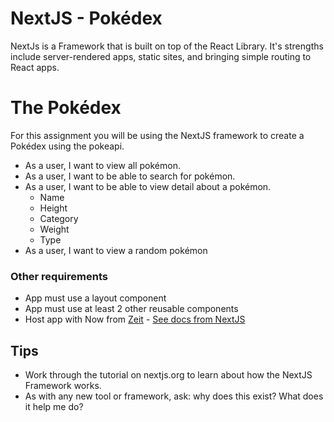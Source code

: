 # NextJS - Pokédex

NextJs is a Framework that is built on top of the React Library. It's strengths include server-rendered apps, static sites, and bringing simple routing to React apps.

# The Pokédex

For this assignment you will be using the NextJS framework to create a Pokédex using the pokeapi.

- As a user, I want to view all pokémon.
- As a user, I want to be able to search for pokémon.
- As a user, I want to be able to view detail about a pokémon.
  - Name
  - Height
  - Category
  - Weight
  - Type
- As a user, I want to view a random pokémon

### Other requirements
- App must use a layout component
- App must use at least 2 other reusable components
- Host app with Now from [Zeit](https://zeit.co/home) - [See docs from NextJS](https://nextjs.org/learn/basics/deploying-a-nextjs-app)

## Tips
- Work through the tutorial on nextjs.org to learn about how the NextJS Framework works.
- As with any new tool or framework, ask: why does this exist? What does it help me do?
